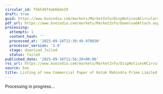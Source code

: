```yaml
---
circular_id: f56549f4ab6bde29
draft: true
guid: https://www.bseindia.com/markets/MarketInfo/DispNoticesNCirculars.aspx?Noticeid={A600F752-C89A-46E3-80BC-22D2961A0623}&noticeno=20250918-38&dt=09/18/2025&icount=38&totcount=41&flag=0
pdf_url: https://www.bseindia.com/markets/MarketInfo/DownloadAttach.aspx?id=20250918-38&attachedId=
processing:
  attempts: 1
  content_hash: ''
  processed_at: '2025-09-18T12:39:49.970830'
  processor_version: '2.0'
  stage: download_failed
  status: failed
published_date: '2025-09-18T11:56:20+00:00'
rss_url: https://www.bseindia.com/markets/MarketInfo/DispNoticesNCirculars.aspx?Noticeid={A600F752-C89A-46E3-80BC-22D2961A0623}&noticeno=20250918-38&dt=09/18/2025&icount=38&totcount=41&flag=0
source: bse
title: Listing of new Commercial Paper of Kotak Mahindra Prime Limited
---
```


Processing in progress...